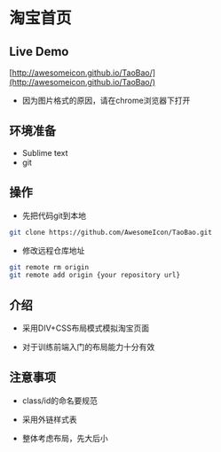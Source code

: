 # 淘宝首页

## Live Demo
[http://awesomeicon.github.io/TaoBao/](http://awesomeicon.github.io/TaoBao/)

* 因为图片格式的原因，请在chrome浏览器下打开

## 环境准备

* Sublime text
* git

## 操作

* 先把代码git到本地

```bash
git clone https://github.com/AwesomeIcon/TaoBao.git
```
* 修改远程仓库地址

```bash
git remote rm origin
git remote add origin {your repository url}
```

## 介绍

* 采用DIV+CSS布局模式模拟淘宝页面

* 对于训练前端入门的布局能力十分有效

## 注意事项

* class/id的命名要规范

* 采用外链样式表

* 整体考虑布局，先大后小
